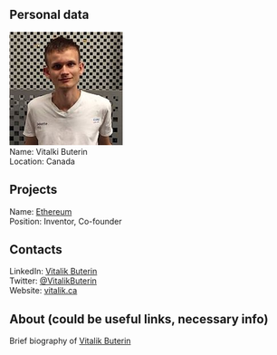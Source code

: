 ## Personal data
   ![photo](photo/vitalik_buterin.jpg)  
   Name: Vitalki Buterin   
   Location: Canada  
## Projects
   Name: [Ethereum](../projects/ethereum.md)  
   Position: Inventor, Co-founder  
## Contacts
   LinkedIn: [Vitalik Buterin](https://ca.linkedin.com/in/vitalik-buterin-267a7450)  
   Twitter: [@VitalikButerin](https://twitter.com/VitalikButerin)  
   Website: [vitalik.ca](http://vitalik.ca/)  
## About (could be useful links, necessary info)
   Brief biography of [Vitalik Buterin](https://about.me/vitalik_buterin)

